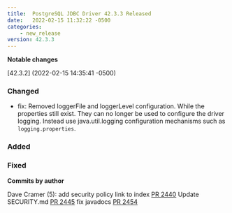 ```yaml
---
title:  PostgreSQL JDBC Driver 42.3.3 Released
date:   2022-02-15 11:32:22 -0500
categories:
    - new_release
version: 42.3.3
---
```

**Notable changes**

[42.3.2] (2022-02-15 14:35:41 -0500)
### Changed
- fix: Removed loggerFile and loggerLevel configuration. While the properties still exist. 
  They can no longer be used to configure the driver logging. Instead use java.util.logging
  configuration mechanisms such as `logging.properties`. 

### Added

### Fixed

<!--more-->

**Commits by author**

Dave Cramer (5):
      add security policy link to index [PR 2440](https://github.com/pgjdbc/pgjdbc/pull/2440)
      Update SECURITY.md [PR 2445](https://github.com/pgjdbc/pgjdbc/pull/2445)
      fix javadocs [PR 2454](https://github.com/pgjdbc/pgjdbc/pull/2454)



    
